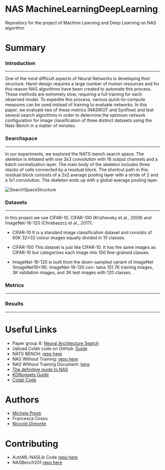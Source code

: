 # NAS MachineLearningDeepLearning
Repository for the project of Machine Learning and Deep Learning on NAS algorithm

# Summary

### Introduction
---
One of the most difficult aspects of Neural Networks
is developing their structure. Hand-design requires a large
number of human resources and for this reason NAS algorithms
have been created to automate this process. These methods are
extremely slow, requiring a full training for each observed model.
To expedite this process, various quick-to-compute measures can
be used instead of training to evaluate networks. In this paper, we
evaluate two of these metrics (NASWOT and Synflow) and test
several search algorithms in order to determine the optimum
network configuration for image classification of three distinct
datasets using the Nats-Bench in a matter of minutes.

### Searchspace
---
In our experiments, we explored the NATS-bench search
space. The skeleton is initiated with one 3x3
convolution with 16 output channels and a batch normalization
layer. The main body of the skeleton includes three stacks of
cells connected by a residual block. The shortcut path in this
residual block consists of a 2x2 average pooling layer with a
stride of 2 and a 1x1 convolution. The skeleton ends up with
a global average pooling layer.

![SearchSpaceStructure](doc/SearchSpaceStructure.png)

### Datasets
---

In this project we use CIFAR-10, CIFAR-100 (Krizhevsky
et al., 2009) and ImageNet-16-120 (Chrabaszcz et al., 2017).

- CIFAR-10 It is a standard image classification dataset and
consists of 60K 32×32 colour images equally divided in
10 classes.

- CIFAR-100 This dataset is just like CIFAR-10. It has the
same images as CIFAR-10 but categorizes each image
into 100 fine-grained classes.
- ImageNet-16-120 is built from the down-sampled variant
of ImageNet (ImageNet16×16). ImageNet-16-120 con-
tains 151.7K training images, 3K validation images, and
3K test images with 120 classes.

### Metrics
---

### Results
---


# Useful Links
- Paper group 8: [Neural Architecture Search](doc/Project8.pdf)
- Upload Colab code on GitHub: [Guide](https://bebi103a.github.io/lessons/02/git_with_colab.html#:~:text=After%20you%20have%20made%20changes,be%20pushed%20to%20your%20repository.)
- NATS BENCH: [repo here](https://github.com/D-X-Y/NATS-Bench)
- NAS Without Training: [repo here](https://github.com/BayesWatch/nas-without-training)
- NAS Without Training Document: [here](doc/NASWithoutTraining.pdf)
- [The definitive guide to NAS](https://www.kdnuggets.com/2019/10/using-neural-networks-design-neural-networks-definitive-guide-understand-neural-architecture-search.html)
- [KDNuggets Guide](https://www.kdnuggets.com/2019/10/research-guide-neural-architecture-search.html)
- [Colab Code](https://colab.research.google.com/drive/1At6oinBpr_ok-8cOu8zHbsAlad8LPL2k?usp=sharing#scrollTo=GSfgib9FkgMu)
# Authors
- [Michele Presti](https://github.com/MichelePresti)
- Francesca Cossu
- [Niccolò Dimonte](https://github.com/nicodimo)

# Contributing
- AutoML-NASLib Code [repo here](https://github.com/automl/NASLib)
- NASBench201 [repo here](https://github.com/D-X-Y/NAS-Bench-201)

